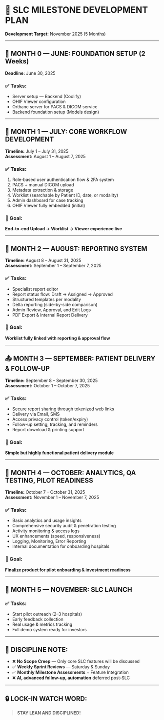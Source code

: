# 📌 SLC MILESTONE DEVELOPMENT PLAN

**Development Target:** November 2025 (5 Months)

---

## 🚧 MONTH 0 — JUNE: FOUNDATION SETUP (2 Weeks)

**Deadline:** June 30, 2025

### ✅ Tasks:
- Server setup — Backend (Coolify)
- OHIF Viewer configuration
- Orthanc server for PACS & DICOM service
- Backend foundation setup (Models design)

---

## 🔧 MONTH 1 — JULY: CORE WORKFLOW DEVELOPMENT

**Timeline:** July 1 – July 31, 2025  
**Assessment:** August 1 – August 7, 2025

### ✅ Tasks:
1. Role-based user authentication flow & 2FA system
2. PACS + manual DICOM upload
3. Metadata extraction & storage
4. Worklist (searchable by Patient ID, date, or modality)
5. Admin dashboard for case tracking
6. OHIF Viewer fully embedded (initial)

### 🎯 Goal:
**End-to-end Upload → Worklist → Viewer experience live**

---

## 📝 MONTH 2 — AUGUST: REPORTING SYSTEM

**Timeline:** August 8 – August 31, 2025  
**Assessment:** September 1 – September 7, 2025

### ✅ Tasks:
- Specialist report editor
- Report status flow: Draft → Assigned → Approved
- Structured templates per modality
- Delta reporting (side-by-side comparison)
- Admin Review, Approval, and Edit Logs
- PDF Export & Internal Report Delivery

### 🎯 Goal:
**Worklist fully linked with reporting & approval flow**

---

## 📤 MONTH 3 — SEPTEMBER: PATIENT DELIVERY & FOLLOW-UP

**Timeline:** September 8 – September 30, 2025  
**Assessment:** October 1 – October 7, 2025

### ✅ Tasks:
- Secure report sharing through tokenized web links
- Delivery via Email, SMS
- Access privacy control (token/expiry)
- Follow-up setting, tracking, and reminders
- Report download & printing support

### 🎯 Goal:
**Simple but highly functional patient delivery module**

---

## 🧪 MONTH 4 — OCTOBER: ANALYTICS, QA TESTING, PILOT READINESS

**Timeline:** October 7 – October 31, 2025  
**Assessment:** November 1 – November 7, 2025

### ✅ Tasks:
- Basic analytics and usage insights
- Comprehensive security audit & penetration testing
- Activity monitoring & access logs
- UX enhancements (speed, responsiveness)
- Logging, Monitoring, Error Reporting
- Internal documentation for onboarding hospitals

### 🎯 Goal:
**Finalize product for pilot onboarding & investment readiness**

---

## 🚀 MONTH 5 — NOVEMBER: SLC LAUNCH

### ✅ Tasks:
- Start pilot outreach (2–3 hospitals)
- Early feedback collection
- Real usage & metrics tracking
- Full demo system ready for investors

---

## 🧭 DISCIPLINE NOTE:

- ❌ **No Scope Creep** — Only core SLC features will be discussed
- ✅ **Weekly Sprint Reviews** — Saturday & Sunday
- ✅ **Monthly Milestone Assessments** + Feature Integration
- ❌ **AI, advanced follow-up, automation** deferred post-SLC

---

## 🔒 LOCK-IN WATCH WORD:

> **STAY LEAN AND DISCIPLINED!**

